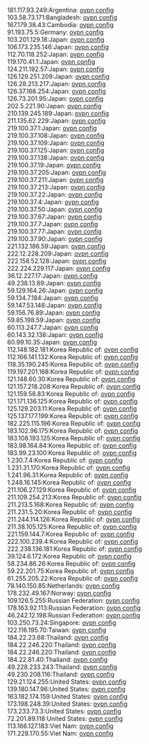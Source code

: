 181.117.93.249:Argentina: [ovpn config](vpn/181_117_93_249.ovpn)  
103.58.73.171:Bangladesh: [ovpn config](vpn/103_58_73_171.ovpn)  
167.179.38.43:Cambodia: [ovpn config](vpn/167_179_38_43.ovpn)  
91.193.75.5:Germany: [ovpn config](vpn/91_193_75_5.ovpn)  
103.201.129.18:Japan: [ovpn config](vpn/103_201_129_18.ovpn)  
106.173.235.146:Japan: [ovpn config](vpn/106_173_235_146.ovpn)  
112.70.118.252:Japan: [ovpn config](vpn/112_70_118_252.ovpn)  
119.170.41.1:Japan: [ovpn config](vpn/119_170_41_1.ovpn)  
124.211.192.57:Japan: [ovpn config](vpn/124_211_192_57.ovpn)  
126.129.251.209:Japan: [ovpn config](vpn/126_129_251_209.ovpn)  
126.28.213.217:Japan: [ovpn config](vpn/126_28_213_217.ovpn)  
126.37.168.254:Japan: [ovpn config](vpn/126_37_168_254.ovpn)  
126.73.201.95:Japan: [ovpn config](vpn/126_73_201_95.ovpn)  
202.5.221.90:Japan: [ovpn config](vpn/202_5_221_90.ovpn)  
210.139.245.189:Japan: [ovpn config](vpn/210_139_245_189.ovpn)  
211.135.62.229:Japan: [ovpn config](vpn/211_135_62_229.ovpn)  
219.100.37.1:Japan: [ovpn config](vpn/219_100_37_1.ovpn)  
219.100.37.108:Japan: [ovpn config](vpn/219_100_37_108.ovpn)  
219.100.37.109:Japan: [ovpn config](vpn/219_100_37_109.ovpn)  
219.100.37.125:Japan: [ovpn config](vpn/219_100_37_125.ovpn)  
219.100.37.138:Japan: [ovpn config](vpn/219_100_37_138.ovpn)  
219.100.37.19:Japan: [ovpn config](vpn/219_100_37_19.ovpn)  
219.100.37.205:Japan: [ovpn config](vpn/219_100_37_205.ovpn)  
219.100.37.211:Japan: [ovpn config](vpn/219_100_37_211.ovpn)  
219.100.37.213:Japan: [ovpn config](vpn/219_100_37_213.ovpn)  
219.100.37.22:Japan: [ovpn config](vpn/219_100_37_22.ovpn)  
219.100.37.4:Japan: [ovpn config](vpn/219_100_37_4.ovpn)  
219.100.37.50:Japan: [ovpn config](vpn/219_100_37_50.ovpn)  
219.100.37.67:Japan: [ovpn config](vpn/219_100_37_67.ovpn)  
219.100.37.7:Japan: [ovpn config](vpn/219_100_37_7.ovpn)  
219.100.37.77:Japan: [ovpn config](vpn/219_100_37_77.ovpn)  
219.100.37.90:Japan: [ovpn config](vpn/219_100_37_90.ovpn)  
221.132.186.59:Japan: [ovpn config](vpn/221_132_186_59.ovpn)  
222.12.228.209:Japan: [ovpn config](vpn/222_12_228_209.ovpn)  
222.158.52.128:Japan: [ovpn config](vpn/222_158_52_128.ovpn)  
222.224.229.117:Japan: [ovpn config](vpn/222_224_229_117.ovpn)  
36.12.227.17:Japan: [ovpn config](vpn/36_12_227_17.ovpn)  
49.238.13.89:Japan: [ovpn config](vpn/49_238_13_89.ovpn)  
59.129.164.26:Japan: [ovpn config](vpn/59_129_164_26.ovpn)  
59.134.7.184:Japan: [ovpn config](vpn/59_134_7_184.ovpn)  
59.147.53.146:Japan: [ovpn config](vpn/59_147_53_146.ovpn)  
59.156.76.89:Japan: [ovpn config](vpn/59_156_76_89.ovpn)  
59.85.198.59:Japan: [ovpn config](vpn/59_85_198_59.ovpn)  
60.113.247.7:Japan: [ovpn config](vpn/60_113_247_7.ovpn)  
60.143.32.138:Japan: [ovpn config](vpn/60_143_32_138.ovpn)  
60.99.10.35:Japan: [ovpn config](vpn/60_99_10_35.ovpn)  
112.148.182.181:Korea Republic of: [ovpn config](vpn/112_148_182_181.ovpn)  
112.166.141.132:Korea Republic of: [ovpn config](vpn/112_166_141_132.ovpn)  
118.35.190.245:Korea Republic of: [ovpn config](vpn/118_35_190_245.ovpn)  
119.197.201.168:Korea Republic of: [ovpn config](vpn/119_197_201_168.ovpn)  
121.148.60.30:Korea Republic of: [ovpn config](vpn/121_148_60_30.ovpn)  
121.157.218.208:Korea Republic of: [ovpn config](vpn/121_157_218_208.ovpn)  
121.159.58.83:Korea Republic of: [ovpn config](vpn/121_159_58_83.ovpn)  
121.171.136.125:Korea Republic of: [ovpn config](vpn/121_171_136_125.ovpn)  
125.129.203.11:Korea Republic of: [ovpn config](vpn/125_129_203_11.ovpn)  
125.137.177.199:Korea Republic of: [ovpn config](vpn/125_137_177_199.ovpn)  
182.225.115.196:Korea Republic of: [ovpn config](vpn/182_225_115_196.ovpn)  
183.102.96.175:Korea Republic of: [ovpn config](vpn/183_102_96_175.ovpn)  
183.108.193.125:Korea Republic of: [ovpn config](vpn/183_108_193_125.ovpn)  
183.98.164.84:Korea Republic of: [ovpn config](vpn/183_98_164_84.ovpn)  
183.99.23.100:Korea Republic of: [ovpn config](vpn/183_99_23_100.ovpn)  
1.230.7.4:Korea Republic of: [ovpn config](vpn/1_230_7_4.ovpn)  
1.231.31.170:Korea Republic of: [ovpn config](vpn/1_231_31_170.ovpn)  
1.241.96.31:Korea Republic of: [ovpn config](vpn/1_241_96_31.ovpn)  
1.248.16.145:Korea Republic of: [ovpn config](vpn/1_248_16_145.ovpn)  
211.106.27.129:Korea Republic of: [ovpn config](vpn/211_106_27_129.ovpn)  
211.109.254.213:Korea Republic of: [ovpn config](vpn/211_109_254_213.ovpn)  
211.213.5.168:Korea Republic of: [ovpn config](vpn/211_213_5_168.ovpn)  
211.231.5.20:Korea Republic of: [ovpn config](vpn/211_231_5_20.ovpn)  
211.244.114.126:Korea Republic of: [ovpn config](vpn/211_244_114_126.ovpn)  
211.38.105.125:Korea Republic of: [ovpn config](vpn/211_38_105_125.ovpn)  
221.159.144.7:Korea Republic of: [ovpn config](vpn/221_159_144_7.ovpn)  
222.100.239.4:Korea Republic of: [ovpn config](vpn/222_100_239_4.ovpn)  
222.238.136.181:Korea Republic of: [ovpn config](vpn/222_238_136_181.ovpn)  
39.124.6.172:Korea Republic of: [ovpn config](vpn/39_124_6_172.ovpn)  
58.234.86.26:Korea Republic of: [ovpn config](vpn/58_234_86_26.ovpn)  
59.22.201.75:Korea Republic of: [ovpn config](vpn/59_22_201_75.ovpn)  
61.255.205.22:Korea Republic of: [ovpn config](vpn/61_255_205_22.ovpn)  
78.140.150.85:Netherlands: [ovpn config](vpn/78_140_150_85.ovpn)  
178.232.49.167:Norway: [ovpn config](vpn/178_232_49_167.ovpn)  
109.126.5.255:Russian Federation: [ovpn config](vpn/109_126_5_255.ovpn)  
178.163.92.113:Russian Federation: [ovpn config](vpn/178_163_92_113.ovpn)  
46.242.12.198:Russian Federation: [ovpn config](vpn/46_242_12_198.ovpn)  
103.250.73.24:Singapore: [ovpn config](vpn/103_250_73_24.ovpn)  
122.116.195.70:Taiwan: [ovpn config](vpn/122_116_195_70.ovpn)  
184.22.23.68:Thailand: [ovpn config](vpn/184_22_23_68.ovpn)  
184.22.246.220:Thailand: [ovpn config](vpn/184_22_246_220.ovpn)  
184.22.246.220:Thailand: [ovpn config](vpn/184_22_246_220.ovpn)  
184.22.81.40:Thailand: [ovpn config](vpn/184_22_81_40.ovpn)  
49.228.233.243:Thailand: [ovpn config](vpn/49_228_233_243.ovpn)  
49.230.208.116:Thailand: [ovpn config](vpn/49_230_208_116.ovpn)  
129.21.124.255:United States: [ovpn config](vpn/129_21_124_255.ovpn)  
139.180.147.96:United States: [ovpn config](vpn/139_180_147_96.ovpn)  
163.182.174.159:United States: [ovpn config](vpn/163_182_174_159.ovpn)  
173.198.248.39:United States: [ovpn config](vpn/173_198_248_39.ovpn)  
173.233.73.3:United States: [ovpn config](vpn/173_233_73_3.ovpn)  
72.201.89.118:United States: [ovpn config](vpn/72_201_89_118.ovpn)  
113.166.127.183:Viet Nam: [ovpn config](vpn/113_166_127_183.ovpn)  
171.228.170.55:Viet Nam: [ovpn config](vpn/171_228_170_55.ovpn)  
